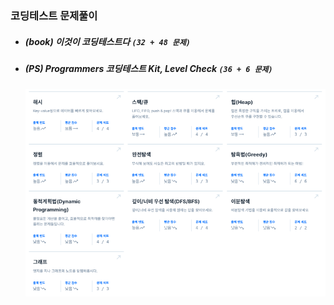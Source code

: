 ### 코딩테스트 문제풀이

* ##### (book) 이것이 코딩테스트다 `(32 + 48 문제)`  
* ##### (PS) Programmers 코딩테스트 Kit, Level Check `(36 + 6 문제)`

  ![image](programmers.png)


